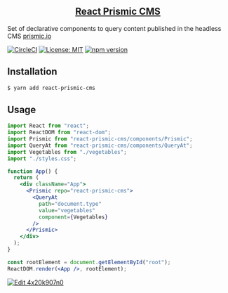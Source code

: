 <h2 align="center">
<a href="https://react-prismic-cms.firebaseapp.com/" rel="noopener" target="_blank">React Prismic CMS</a>
</h2>

Set of declarative components to query content published in the headless CMS [prismic.io](https://prismic.io/)

[![CircleCI](https://circleci.com/gh/reiniergs/react-prismic-cms.svg?style=svg)](https://circleci.com/gh/reiniergs/react-prismic-cms)
[![License: MIT](https://img.shields.io/badge/License-MIT-yellow.svg)](https://opensource.org/licenses/MIT)
[![npm version](https://badge.fury.io/js/react-prismic-cms.svg)](https://badge.fury.io/js/react-prismic-cms)

## Installation

```bash
$ yarn add react-prismic-cms
```        

## Usage

```jsx
import React from "react";
import ReactDOM from "react-dom";
import Prismic from "react-prismic-cms/components/Prismic";
import QueryAt from "react-prismic-cms/components/QueryAt";
import Vegetables from "./vegetables";
import "./styles.css";

function App() {
  return (
    <div className="App">
      <Prismic repo="react-prismic-cms">
        <QueryAt
          path="document.type"
          value="vegetables"
          component={Vegetables}
        />
      </Prismic>
    </div>
  );
}

const rootElement = document.getElementById("root");
ReactDOM.render(<App />, rootElement);
```

[![Edit 4x20k907n0](https://codesandbox.io/static/img/play-codesandbox.svg)](https://codesandbox.io/s/4x20k907n0)


